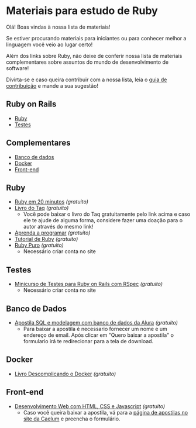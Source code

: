# Materiais para estudo de Ruby

Olá! Boas vindas à nossa lista de materiais!

Se estiver procurando materiais para iniciantes ou para conhecer melhor a linguagem você veio ao lugar certo! 

Além dos links sobre Ruby, não deixe de conferir nossa lista de materiais complementares sobre assuntos do mundo de desenvolvimento de software!

Divirta-se e caso queira contribuir com a nossa lista, leia o [guia de contribuição](CONTRIBUTING.md) e mande a sua sugestão!

## Ruby on Rails

- [Ruby](#ruby)
- [Testes](#testes)

## Complementares

- [Banco de dados](#banco-de-dados)
- [Docker](#docker)
- [Front-end](#front-end)

## Ruby

- [Ruby em 20 minutos](https://www.ruby-lang.org/pt/documentation/quickstart/) _(gratuito)_
- [Livro do Taq](http://eustaquiorangel.com/livro-ruby) _(gratuito)_
  - Você pode baixar o livro do Taq gratuitamente pelo link acima e caso ele te ajude de alguma forma, considere fazer uma doação para o autor através do mesmo link!
- [Aprenda a programar](https://www.jmonteiro.com/aprendaaprogramar/) _(gratuito)_
- [Tutorial de Ruby](http://guru-sp.github.io/tutorial_ruby/) _(gratuito)_
- [Ruby Puro](https://onebitcode.com/course/ruby-puro/) _(gratuito)_
  - Necessário criar conta no site

## Testes

- [Minicurso de Testes para Ruby on Rails com RSpec](https://onebitcode.com/course/minicurso-de-testes) _(gratuito)_
  - Necessário criar conta no site

## Banco de Dados

- [Apostila SQL e modelagem com banco de dados da Alura](https://www.alura.com.br/apostilas) _(gratuito)_
  - Para baixar a apostila é necessario fornecer um nome e um endereço de email. Após clicar em "Quero baixar a apostila" o formulario irá te redirecionar para a tela de download.

## Docker

- [Livro Descomplicando o Docker](https://livro.descomplicandodocker.com.br/) _(gratuito)_

## Front-end
- [Desenvolvimento Web com HTML, CSS e Javascript](https://www.caelum.com.br/apostila-html-css-javascript) _(gratuito)_
  - Caso você queira baixar a apostila, vá para a [página de apostilas no site da Caelum](https://www.caelum.com.br/apostilas) e preencha o formulário.
